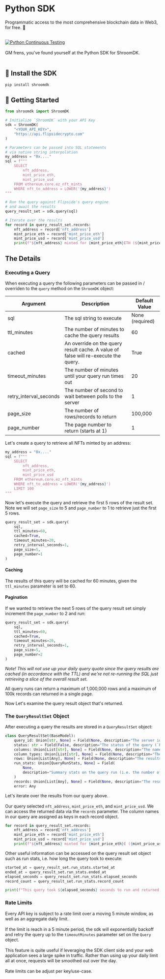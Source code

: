 # Python SDK

Programmatic access to the most comprehensive blockchain data in Web3, for free. 🥳
<br>
<br>

[![Python Continuous Testing](https://github.com/FlipsideCrypto/sdk/actions/workflows/ci_python.yml/badge.svg)](https://github.com/FlipsideCrypto/sdk/actions/workflows/ci_python.yml)
<br>
<br>
GM frens, you've found yourself at the Python SDK for ShroomDK.
<br>
<br>

## 💾 Install the SDK
```bash
pip install shroomdk
```

## 🦾 Getting Started
```python
from shroomdk import ShroomDK

# Initialize `ShroomDK` with your API Key
sdk = ShroomDK(
    "<YOUR_API_KEY>",
    "https://api.flipsidecrypto.com"
)

# Parameters can be passed into SQL statements 
# via native string interpolation
my_address = "0x...."
sql = f"""
    SELECT 
        nft_address, 
        mint_price_eth, 
        mint_price_usd 
    FROM ethereum.core.ez_nft_mints 
    WHERE nft_to_address = LOWER('{my_address}')
"""

# Run the query against Flipside's query engine 
# and await the results
query_result_set = sdk.query(sql)

# Iterate over the results
for record in query_result_set.records:
    nft_address = record['nft_address']
    mint_price_eth = record['mint_price_eth']
    mint_price_usd = record['mint_price_usd']
    print(f"${nft_address} minted for {mint_price_eth}ETH (${mint_price_usd})")
```

## The Details

### Executing a Query
When executing a query the following parameters can be passed in / overriden to the `query` method on the `ShroomDK` object:

| Argument               | Description                                                                        | Default Value   |
|------------------------|------------------------------------------------------------------------------------|-----------------|
| sql                    | The sql string to execute                                                          | None (required) |
| ttl_minutes            | The number of minutes to cache the query results                                   | 60              |
| cached                 | An override on the query result cache. A value of false will re-execute the query. | True            |
| timeout_minutes        | The number of minutes until your query run times out                               | 20              |
| retry_interval_seconds | The number of second to wait between polls to the server                           | 1               |
| page_size              | The number of rows/records to return                                               | 100,000         |
| page_number            | The page number to return (starts at 1)                                            | 1               |

Let's create a query to retrieve all NFTs minted by an address:

```python
my_address = "0x...."
sql = f"""
    SELECT 
        nft_address, 
        mint_price_eth, 
        mint_price_usd 
    FROM ethereum.core.ez_nft_mints 
    WHERE nft_to_address = LOWER('{my_address}')
    LIMIT 100
"""
```

Now let's execute the query and retrieve the first 5 rows of the result set. Note we will set `page_size` to 5 and `page_number` to 1 to retrieve just the first 5 rows. 

```python
query_result_set = sdk.query(
    sql,
    ttl_minutes=60,
    cached=True,
    timeout_minutes=20,
    retry_interval_seconds=1,
    page_size=5,
    page_number=1
)
```

#### Caching
The results of this query will be cached for 60 minutes, given the `ttl_minutes` parameter is set to 60. 

#### Pagination 
If we wanted to retrieve the next 5 rows of the query result set simply increment the `page_number` to 2 and run:
```python
query_result_set = sdk.query(
    sql,
    ttl_minutes=60,
    cached=True,
    timeout_minutes=20,
    retry_interval_seconds=1,
    page_size=5,
    page_number=2
)
```
<em>Note! This will not use up your daily query quota since the query results are cached (in accordance with the TTL) and we're not re-running the SQL just retrieving a slice of the overall result set.</em>

All query runs can return a maximum of 1,000,000 rows and a maximum of 100k records can returned in a single page. 

Now Let's examine the query result object that's returned.

### The `QueryResultSet` Object
After executing a query the results are stored in a `QueryResultSet` object:

```python
class QueryResultSet(BaseModel):
    query_id: Union[str, None] = Field(None, description="The server id of the query")
    status: str = Field(False, description="The status of the query (`PENDING`, `FINISHED`, `ERROR`)")
    columns: Union[List[str], None] = Field(None, description="The names of the columns in the result set")
    column_types: Union[List[str], None] = Field(None, description="The type of the columns in the result set")
    rows: Union[List[Any], None] = Field(None, description="The results of the query")
    run_stats: Union[QueryRunStats, None] = Field(
        None,
        description="Summary stats on the query run (i.e. the number of rows returned, the elapsed time, etc)",
    )
    records: Union[List[Any], None] = Field(None, description="The results of the query transformed as an array of objects")
    error: Any
```
Let's iterate over the results from our query above.
<br>
<br>
Our query selected `nft_address`, `mint_price_eth`, and `mint_price_usd`. We can access the returned data via the `records` parameter. The column names in our query are assigned as keys in each record object.

```python
for record in query_result_set.records:
    nft_address = record['nft_address']
    mint_price_eth = record['mint_price_eth']
    mint_price_usd = record['mint_price_usd']
    print(f"${nft_address} minted for {mint_price_eth}E ({mint_price_usd})USD")
```

Other useful information can be accessed on the query result set object such as run stats, i.e. how long the query took to execute:

```python
started_at = query_result_set.run_stats.started_at
ended_at = query_result_set.run_stats.ended_at
elapsed_seconds = query_result_set.run_stats.elapsed_seconds
record_count = query_result_set.run_stats.record_count

print(f"This query took ${elapsed_seconds} seconds to run and returned {record_count} records from the database."")
```

### Rate Limits

Every API key is subject to a rate limit over a moving 5 minute window, as well as an aggregate daily limit.
<br>
<br>
If the limit is reach in a 5 minute period, the sdk will exponentially backoff and retry the query up to the `timeoutMinutes` parameter set on the `Query` object.
<br>
<br>
This feature is quite useful if leveraging the SDK client side and your web application sees a large spike in traffic. Rather than using up your daily limit all at once, requests will be smoothed out over the day.
<br>
<br>
Rate limits can be adjust per key/use-case.